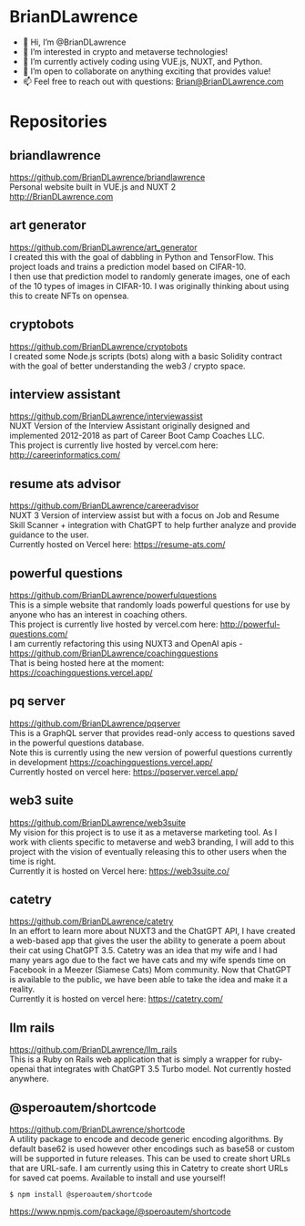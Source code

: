 # BrianDLawrence

- 👋 Hi, I’m @BrianDLawrence 
- 👀 I’m interested in crypto and metaverse technologies! 
- 🌱 I’m currently actively coding using VUE.js, NUXT, and Python. 
- 💞️ I’m open to collaborate on anything exciting that provides value!
- 📫 Feel free to reach out with questions: Brian@BrianDLawrence.com 

# Repositories

## briandlawrence
https://github.com/BrianDLawrence/briandlawrence<br>
Personal website built in VUE.js and NUXT 2<br>
http://BrianDLawrence.com 

## art generator
https://github.com/BrianDLawrence/art_generator<br>
I created this with the goal of dabbling in Python and TensorFlow. This project loads and trains a prediction model based on CIFAR-10.<br> 
I then use that prediction model to randomly generate images, one of each of the 10 types of images in CIFAR-10. I was originally thinking about using this to create NFTs on opensea. 

## cryptobots
https://github.com/BrianDLawrence/cryptobots<br>
I created some Node.js scripts (bots) along with a basic Solidity contract with the goal of better understanding the web3 / crypto space. 

## interview assistant
https://github.com/BrianDLawrence/interviewassist<br>
NUXT Version of the Interview Assistant originally designed and implemented 2012-2018 as part of Career Boot Camp Coaches LLC.<br> 
This project is currently live hosted by vercel.com here: http://careerinformatics.com/

## resume ats advisor 
https://github.com/BrianDLawrence/careeradvisor<br>
NUXT 3 Version of interview assist but with a focus on Job and Resume Skill Scanner + integration with ChatGPT to help further analyze and provide guidance to the user.<br>
Currently hosted on Vercel here: https://resume-ats.com/

## powerful questions
https://github.com/BrianDLawrence/powerfulquestions<br>
This is a simple website that randomly loads powerful questions for use by anyone who has an interest in coaching others.<br> 
This project is currently live hosted by vercel.com here: http://powerful-questions.com/<br>
I am currently refactoring this using NUXT3 and OpenAI apis - https://github.com/BrianDLawrence/coachingquestions<br>
That is being hosted here at the moment: https://coachingquestions.vercel.app/

## pq server
https://github.com/BrianDLawrence/pqserver<br>
This is a GraphQL server that provides read-only access to questions saved in the powerful questions database.<br>
Note this is currently using the new version of powerful questions currently in development https://coachingquestions.vercel.app/<br>
Currently hosted on vercel here: https://pqserver.vercel.app/

## web3 suite
https://github.com/BrianDLawrence/web3suite<br>
My vision for this project is to use it as a metaverse marketing tool. As I work with clients specific to metaverse and web3 branding, 
I will add to this project with the vision of eventually releasing this to other users when the time is right.<br> 
Currently it is hosted on Vercel here: https://web3suite.co/

## catetry
https://github.com/BrianDLawrence/catetry<br>
In an effort to learn more about NUXT3 and the ChatGPT API, I have created a web-based app that gives the user the ability to generate a poem about their cat using ChatGPT 3.5. 
Catetry was an idea that my wife and I had many years ago due to the fact we have cats and my wife spends time on Facebook in a Meezer (Siamese Cats) Mom community. 
Now that ChatGPT is available to the public, we have been able to take the idea and make it a reality.<br> 
Currently it is hosted on vercel here: https://catetry.com/

## llm rails
https://github.com/BrianDLawrence/llm_rails<br>
This is a Ruby on Rails web application that is simply a wrapper for ruby-openai that integrates with ChatGPT 3.5 Turbo model. Not currently hosted anywhere. 

## @speroautem/shortcode
https://github.com/BrianDLawrence/shortcode<br>
A utility package to encode and decode generic encoding algorithms. By default base62 is used however other encodings such as base58 or custom will be supported in future releases. This can be used to create short URLs that are URL-safe.<be>
I am currently using this in Catetry to create short URLs for saved cat poems. Available to install and use yourself!
```
$ npm install @speroautem/shortcode
```
https://www.npmjs.com/package/@speroautem/shortcode

